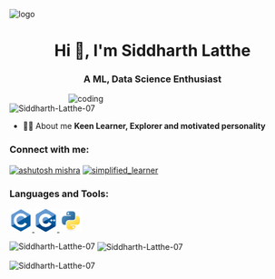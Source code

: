 ![logo]()
<h1 align="center">Hi 👋, I'm Siddharth Latthe</h1>
<h3 align="center">A ML, Data Science Enthusiast</h3>

<img align="right" alt="coding" width="400" src="https://user-images.githubusercontent.com/55389276/140866485-8fb1c876-9a8f-4d6a-98dc-08c4981eaf70.gif">

<p align="left"> <img src="https://komarev.com/ghpvc/?username=Siddharth-Latthe-07&label=Profile%20views&color=0e75b6&style=flat" alt="Siddharth-Latthe-07" /> </p>

- 👨‍💻 About me  **Keen Learner, Explorer and motivated personality**

<h3 align="left">Connect with me:</h3>
<p align="left">
<a href="https://linkedin.com/in/siddharth-latthe" target="blank"><img align="center" src="https://raw.githubusercontent.com/rahuldkjain/github-profile-readme-generator/master/src/images/icons/Social/linked-in-alt.svg" alt="ashutosh mishra" height="30" width="40" /></a>
<a href="https://instagram.com/sidd_latthe" target="blank"><img align="center" src="https://raw.githubusercontent.com/rahuldkjain/github-profile-readme-generator/master/src/images/icons/Social/instagram.svg" alt="simplified_learner" height="30" width="40" /></a>
</p>

<h3 align="left">Languages and Tools:</h3>
<p align="left"> <a href="https://www.cprogramming.com/" target="_blank" rel="noreferrer"> <img src="https://raw.githubusercontent.com/devicons/devicon/master/icons/c/c-original.svg" alt="c" width="40" height="40"/> </a> <a href="https://www.w3schools.com/cpp/" target="_blank" rel="noreferrer"> <img src="https://raw.githubusercontent.com/devicons/devicon/master/icons/cplusplus/cplusplus-original.svg" alt="cplusplus" width="40" height="40"/> </a>   <a href="https://www.python.org" target="_blank" rel="noreferrer"> <img src="https://raw.githubusercontent.com/devicons/devicon/master/icons/python/python-original.svg" alt="python" width="40" height="40"/> </a> </p>



<p><img align="left" src="https://github-readme-stats.vercel.app/api/top-langs?username=Siddharth-Latthe-07&show_icons=true&locale=en&layout=compact" alt="Siddharth-Latthe-07" /></p>

<p>&nbsp;<img align="center" src="https://github-readme-stats.vercel.app/api?username=Siddharth-Latthe-07&show_icons=true&locale=en" alt="Siddharth-Latthe-07" /></p>

<p><img align="center" src="https://github-readme-streak-stats.herokuapp.com/?user=Siddharth-Latthe-07&" alt="Siddharth-Latthe-07" /></p>
